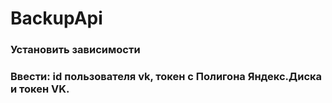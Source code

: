 # BackupApi
### Установить зависимости
### Ввести: id пользователя vk,  токен с Полигона Яндекс.Диска и токен VK.
